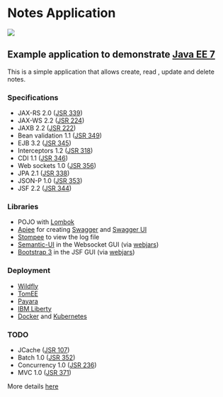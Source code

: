 # Notes Application #
![](https://raw.githubusercontent.com/phillip-kruger/notes-example/master/src/main/resources/apiee.png)
## Example application to demonstrate [Java EE 7](http://www.oracle.com/technetwork/java/javaee/tech/index.html) ##

This is a simple application that allows create, read , update and delete notes. 

### Specifications

* JAX-RS 2.0 ([JSR 339](https://www.jcp.org/en/jsr/detail?id=339))
* JAX-WS 2.2 ([JSR 224](https://www.jcp.org/en/jsr/detail?id=224))
* JAXB 2.2 ([JSR 222](https://www.jcp.org/en/jsr/detail?id=222))
* Bean validation 1.1 ([JSR 349](https://www.jcp.org/en/jsr/detail?id=349))
* EJB 3.2 ([JSR 345](https://www.jcp.org/en/jsr/detail?id=345)) 
* Interceptors 1.2 ([JSR 318](https://jcp.org/en/jsr/detail?id=318)) 
* CDI 1.1 ([JSR 346](http://www.cdi-spec.org/))
* Web sockets 1.0 ([JSR 356](https://www.jcp.org/en/jsr/detail?id=356))
* JPA 2.1 ([JSR 338](https://jcp.org/en/jsr/detail?id=338))
* JSON-P 1.0 ([JSR 353](https://jcp.org/en/jsr/detail?id=353))
* JSF 2.2 ([JSR 344](https://www.jcp.org/en/jsr/detail?id=344))

### Libraries

* POJO with [Lombok](https://projectlombok.org/)
* [Apiee](https://github.com/phillip-kruger/apiee) for creating [Swagger](http://swagger.io/) and [Swagger UI](http://swagger.io/swagger-ui/)
* [Stompee](https://github.com/phillip-kruger/stompee) to view the log file
* [Semantic-UI](https://semantic-ui.com/) in the Websocket GUI (via [webjars](http://www.webjars.org/))
* [Bootstrap 3](https://getbootstrap.com/docs/3.3/) in the JSF GUI (via [webjars](http://www.webjars.org/))

### Deployment

* [Wildfly](http://www.wildfly.org/)
* [TomEE](http://tomee.apache.org/)
* [Payara](https://www.payara.fish/)
* [IBM Liberty](https://developer.ibm.com/wasdev/websphere-liberty/)
* [Docker](https://www.docker.com/) and [Kubernetes](https://kubernetes.io/)

### TODO

* JCache ([JSR 107](https://www.jcp.org/en/jsr/detail?id=107))
* Batch 1.0 ([JSR 352](https://jcp.org/en/jsr/detail?id=352))
* Concurrency 1.0 ([JSR 236](https://jcp.org/en/jsr/detail?id=236))
* MVC 1.0 ([JSR 371](https://www.mvc-spec.org/))

More details [here](https://github.com/phillip-kruger/notes-example/wiki) 